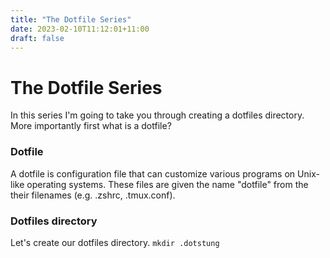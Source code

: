 ```yaml
---
title: "The Dotfile Series"
date: 2023-02-10T11:12:01+11:00
draft: false
---
```

# The Dotfile Series
In this series I'm going to take you through creating a dotfiles directory. More importantly first what is a dotfile?

### Dotfile

A dotfile is configuration file that can customize various programs on Unix-like operating systems.
These files are given the name "dotfile" from the  their filenames (e.g. .zshrc, .tmux.conf). 

### Dotfiles directory

Let's create our dotfiles directory.
`mkdir .dotstung`

